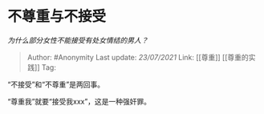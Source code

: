 # 不尊重与不接受
*为什么部分女性不能接受有处女情结的男人？*

> Author: #Anonymity
> Last update: *23/07/2021*
> Link: [[尊重]] [[尊重的实践]]
> Tag:

“不接受”和“不尊重”是两回事。

“尊重我”就要“接受我xxx”，这是一种强奸罪。
